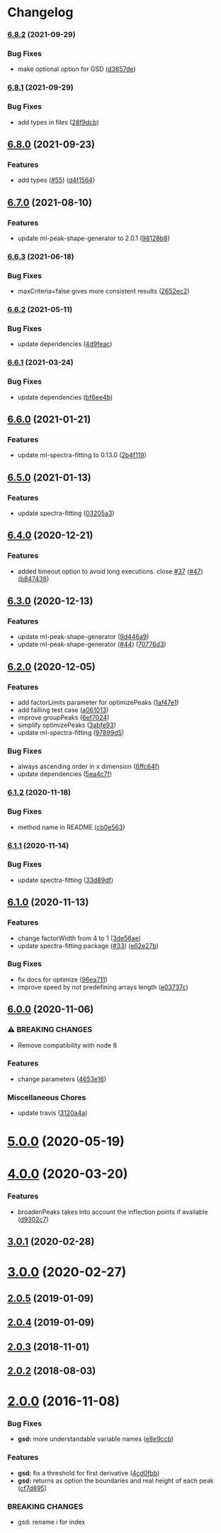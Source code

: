 # Changelog

### [6.8.2](https://www.github.com/mljs/global-spectral-deconvolution/compare/v6.8.1...v6.8.2) (2021-09-29)


### Bug Fixes

* make optional option for GSD ([d3657de](https://www.github.com/mljs/global-spectral-deconvolution/commit/d3657de8fb407043890e899494a221b862c30973))

### [6.8.1](https://www.github.com/mljs/global-spectral-deconvolution/compare/v6.8.0...v6.8.1) (2021-09-29)


### Bug Fixes

* add types in files ([28f9dcb](https://www.github.com/mljs/global-spectral-deconvolution/commit/28f9dcb1425c8d7b9940c333c6cf123834a8ab7e))

## [6.8.0](https://www.github.com/mljs/global-spectral-deconvolution/compare/v6.7.0...v6.8.0) (2021-09-23)


### Features

* add types ([#55](https://www.github.com/mljs/global-spectral-deconvolution/issues/55)) ([d4f1564](https://www.github.com/mljs/global-spectral-deconvolution/commit/d4f15649572c0ec2f1142f4b3ed77655fca05a73))

## [6.7.0](https://www.github.com/mljs/global-spectral-deconvolution/compare/v6.6.3...v6.7.0) (2021-08-10)


### Features

* update ml-peak-shape-generator to 2.0.1 ([98128b8](https://www.github.com/mljs/global-spectral-deconvolution/commit/98128b85ea08bc1c9a3ebbecf4ddc2fca0b3e3b3))

### [6.6.3](https://www.github.com/mljs/global-spectral-deconvolution/compare/v6.6.2...v6.6.3) (2021-06-18)


### Bug Fixes

* maxCriteria=false gives more consistent results ([2652ec2](https://www.github.com/mljs/global-spectral-deconvolution/commit/2652ec265193207ff128348c8d0207d74e1b0c0c))

### [6.6.2](https://www.github.com/mljs/global-spectral-deconvolution/compare/v6.6.1...v6.6.2) (2021-05-11)


### Bug Fixes

* update dependencies ([4d9feac](https://www.github.com/mljs/global-spectral-deconvolution/commit/4d9feace7ffb106b68a7604df13e458f4474bc65))

### [6.6.1](https://www.github.com/mljs/global-spectral-deconvolution/compare/v6.6.0...v6.6.1) (2021-03-24)


### Bug Fixes

* update dependencies ([bf6ee4b](https://www.github.com/mljs/global-spectral-deconvolution/commit/bf6ee4b246e4d964945b034b6b430aa576caaded))

## [6.6.0](https://www.github.com/mljs/global-spectral-deconvolution/compare/v6.5.0...v6.6.0) (2021-01-21)


### Features

* update ml-spectra-fitting to 0.13.0 ([2b4f119](https://www.github.com/mljs/global-spectral-deconvolution/commit/2b4f119ce747208f1045b0a6ddc93b9b9bfbbe15))

## [6.5.0](https://www.github.com/mljs/global-spectral-deconvolution/compare/v6.4.0...v6.5.0) (2021-01-13)


### Features

* update spectra-fitting ([03205a3](https://www.github.com/mljs/global-spectral-deconvolution/commit/03205a3d570d87f35d96dbe674ddb67b0f236564))

## [6.4.0](https://www.github.com/mljs/global-spectral-deconvolution/compare/v6.3.0...v6.4.0) (2020-12-21)


### Features

* added timeout option to avoid long executions. close [#37](https://www.github.com/mljs/global-spectral-deconvolution/issues/37) ([#47](https://www.github.com/mljs/global-spectral-deconvolution/issues/47)) ([b847438](https://www.github.com/mljs/global-spectral-deconvolution/commit/b8474381e9ccfef543251ffe2ea0d2afc1815eb7))

## [6.3.0](https://www.github.com/mljs/global-spectral-deconvolution/compare/v6.2.0...v6.3.0) (2020-12-13)


### Features

* update ml-peak-shape-generator ([9d446a9](https://www.github.com/mljs/global-spectral-deconvolution/commit/9d446a9993d360c2001cbb23e782b6b881b1f47e))
* update ml-peak-shape-generator ([#44](https://www.github.com/mljs/global-spectral-deconvolution/issues/44)) ([70776d3](https://www.github.com/mljs/global-spectral-deconvolution/commit/70776d3a45b7e25296203ae5cfc8d89c3679d258))

## [6.2.0](https://www.github.com/mljs/global-spectral-deconvolution/compare/v6.1.2...v6.2.0) (2020-12-05)


### Features

* add factorLimits parameter for optimizePeaks ([1af47e1](https://www.github.com/mljs/global-spectral-deconvolution/commit/1af47e1a32cfef957cc43078ae389ecc4f2d691b))
* add failling test case ([a061013](https://www.github.com/mljs/global-spectral-deconvolution/commit/a06101315d97e70bc19119dad3692eff64848568))
* improve groupPeaks ([6ef7024](https://www.github.com/mljs/global-spectral-deconvolution/commit/6ef7024a1e34ce63c71fa0679946df74271d3c88))
* simplify optimizePeaks ([3abfe93](https://www.github.com/mljs/global-spectral-deconvolution/commit/3abfe93a4cc938d799acc495fea959d15db272a3))
* update ml-spectra-fitting ([97899d5](https://www.github.com/mljs/global-spectral-deconvolution/commit/97899d5f3453d6f0b0a4afa0c8102b07c5d69a32))


### Bug Fixes

* always ascending order in x dimension ([6ffc64f](https://www.github.com/mljs/global-spectral-deconvolution/commit/6ffc64f288220f4d004b7627c2fb44caa9b21bbf))
* update dependencies ([5ea4c7f](https://www.github.com/mljs/global-spectral-deconvolution/commit/5ea4c7fbb042c2145e760b97aab6c92788eeb117))

### [6.1.2](https://www.github.com/mljs/global-spectral-deconvolution/compare/v6.1.1...v6.1.2) (2020-11-18)


### Bug Fixes

* method name in README ([cb0e563](https://www.github.com/mljs/global-spectral-deconvolution/commit/cb0e563b5eeaee233004fdcd87882b470654bd99))

### [6.1.1](https://www.github.com/mljs/global-spectral-deconvolution/compare/v6.1.0...v6.1.1) (2020-11-14)


### Bug Fixes

* update spectra-fitting ([33d89df](https://www.github.com/mljs/global-spectral-deconvolution/commit/33d89dfba443e5b2080e51e9f265305301f8409a))

## [6.1.0](https://www.github.com/mljs/global-spectral-deconvolution/compare/v6.0.0...v6.1.0) (2020-11-13)


### Features

* change factorWidth from 4 to 1  ([3de56ae](https://www.github.com/mljs/global-spectral-deconvolution/commit/3de56ae345322446b0bafa1d020bf6fdff0ff5ee))
* update spectra-fitting package ([#33](https://www.github.com/mljs/global-spectral-deconvolution/issues/33)) ([e62e27b](https://www.github.com/mljs/global-spectral-deconvolution/commit/e62e27b0aeb527878af9240b367fee951ba7a889))


### Bug Fixes

* fix docs for optimize ([96ea711](https://www.github.com/mljs/global-spectral-deconvolution/commit/96ea71123f4989308bf060dc5108c24e55baaab5))
* improve speed by not predefining arrays length ([e03737c](https://www.github.com/mljs/global-spectral-deconvolution/commit/e03737c42ae097d1c8ddec7303613ea87cec955c))

## [6.0.0](https://www.github.com/mljs/global-spectral-deconvolution/compare/v5.0.2...v6.0.0) (2020-11-06)


### ⚠ BREAKING CHANGES

* Remove compatibility with node 8

### Features

* change parameters ([4653e16](https://www.github.com/mljs/global-spectral-deconvolution/commit/4653e164ab5181e5d65a443dec043934aae3d01e))


### Miscellaneous Chores

* update travis ([3120a4a](https://www.github.com/mljs/global-spectral-deconvolution/commit/3120a4a673d4d1826e92c3073a7803eef07b8d4b))

# [5.0.0](https://github.com/mljs/global-spectral-deconvolution/compare/v4.0.0...v5.0.0) (2020-05-19)



# [4.0.0](https://github.com/mljs/global-spectral-deconvolution/compare/v3.0.1...v4.0.0) (2020-03-20)


### Features

* broadenPeaks takes into account the inflection points if available ([d9302c7](https://github.com/mljs/global-spectral-deconvolution/commit/d9302c74a937f1202dc0898b0ca86bf684edf2c2))



## [3.0.1](https://github.com/mljs/global-spectral-deconvolution/compare/v3.0.0...v3.0.1) (2020-02-28)



# [3.0.0](https://github.com/mljs/global-spectral-deconvolution/compare/v2.0.6...v3.0.0) (2020-02-27)



## [2.0.5](https://github.com/mljs/global-spectral-deconvolution/compare/v2.0.4...v2.0.5) (2019-01-09)



## [2.0.4](https://github.com/mljs/global-spectral-deconvolution/compare/v2.0.3...v2.0.4) (2019-01-09)



<a name="2.0.3"></a>
## [2.0.3](https://github.com/mljs/global-spectral-deconvolution/compare/v2.0.2...v2.0.3) (2018-11-01)



<a name="2.0.2"></a>
## [2.0.2](https://github.com/mljs/global-spectral-deconvolution/compare/v2.0.1...v2.0.2) (2018-08-03)



<a name="2.0.0"></a>
# [2.0.0](https://github.com/mljs/global-spectral-deconvolution/compare/v1.1.6...v2.0.0) (2016-11-08)


### Bug Fixes

* **gsd:** more understandable variable names ([e8e9ccb](https://github.com/mljs/global-spectral-deconvolution/commit/e8e9ccb))


### Features

* **gsd:** fix a threshold for first derivative ([4cd0fbb](https://github.com/mljs/global-spectral-deconvolution/commit/4cd0fbb))
* **gsd:** returns as option the boundaries and real height of each peak ([cf7d895](https://github.com/mljs/global-spectral-deconvolution/commit/cf7d895))


### BREAKING CHANGES

* gsd: rename i for index
